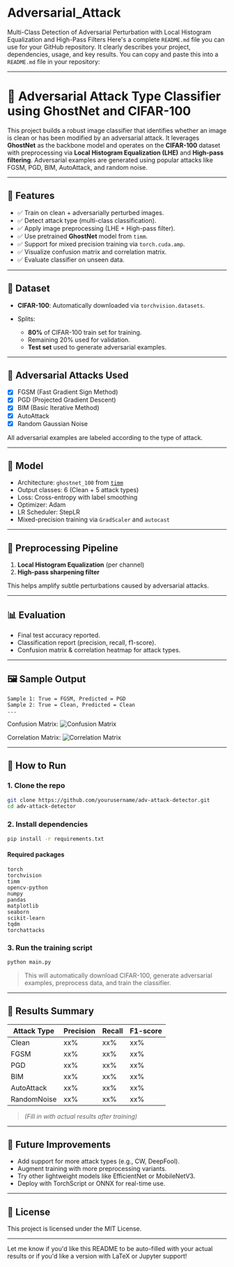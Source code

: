 # Adversarial_Attack
Multi-Class Detection of Adversarial Perturbation with Local Histogram Equalization and High-Pass Filters
Here's a complete `README.md` file you can use for your GitHub repository. It clearly describes your project, dependencies, usage, and key results. You can copy and paste this into a `README.md` file in your repository:

---

# 🔐 Adversarial Attack Type Classifier using GhostNet and CIFAR-100

This project builds a robust image classifier that identifies whether an image is clean or has been modified by an adversarial attack. It leverages **GhostNet** as the backbone model and operates on the **CIFAR-100** dataset with preprocessing via **Local Histogram Equalization (LHE)** and **High-pass filtering**. Adversarial examples are generated using popular attacks like FGSM, PGD, BIM, AutoAttack, and random noise.

---

## 📌 Features

* ✅ Train on clean + adversarially perturbed images.
* ✅ Detect attack type (multi-class classification).
* ✅ Apply image preprocessing (LHE + High-pass filter).
* ✅ Use pretrained **GhostNet** model from `timm`.
* ✅ Support for mixed precision training via `torch.cuda.amp`.
* ✅ Visualize confusion matrix and correlation matrix.
* ✅ Evaluate classifier on unseen data.

---

## 📁 Dataset

* **CIFAR-100**: Automatically downloaded via `torchvision.datasets`.
* Splits:

  * **80%** of CIFAR-100 train set for training.
  * Remaining 20% used for validation.
  * **Test set** used to generate adversarial examples.

---

## 🧪 Adversarial Attacks Used

* [x] FGSM (Fast Gradient Sign Method)
* [x] PGD (Projected Gradient Descent)
* [x] BIM (Basic Iterative Method)
* [x] AutoAttack
* [x] Random Gaussian Noise

All adversarial examples are labeled according to the type of attack.

---

## 🧠 Model

* Architecture: `ghostnet_100` from [`timm`](https://github.com/rwightman/pytorch-image-models)
* Output classes: 6 (Clean + 5 attack types)
* Loss: Cross-entropy with label smoothing
* Optimizer: Adam
* LR Scheduler: StepLR
* Mixed-precision training via `GradScaler` and `autocast`

---

## 🔄 Preprocessing Pipeline

1. **Local Histogram Equalization** (per channel)
2. **High-pass sharpening filter**

This helps amplify subtle perturbations caused by adversarial attacks.

---

## 📊 Evaluation

* Final test accuracy reported.
* Classification report (precision, recall, f1-score).
* Confusion matrix & correlation heatmap for attack types.

---

## 🖼 Sample Output

```text
Sample 1: True = FGSM, Predicted = PGD  
Sample 2: True = Clean, Predicted = Clean  
...
```

Confusion Matrix:
![Confusion Matrix](./images/confusion_matrix.png)

Correlation Matrix:
![Correlation Matrix](./images/correlation_matrix.png)

---

## 🚀 How to Run

### 1. Clone the repo

```bash
git clone https://github.com/yourusername/adv-attack-detector.git
cd adv-attack-detector
```

### 2. Install dependencies

```bash
pip install -r requirements.txt
```

#### Required packages

```text
torch
torchvision
timm
opencv-python
numpy
pandas
matplotlib
seaborn
scikit-learn
tqdm
torchattacks
```

### 3. Run the training script

```bash
python main.py
```

> This will automatically download CIFAR-100, generate adversarial examples, preprocess data, and train the classifier.

---

## 📎 Results Summary

| Attack Type | Precision | Recall | F1-score |
| ----------- | --------- | ------ | -------- |
| Clean       | xx%       | xx%    | xx%      |
| FGSM        | xx%       | xx%    | xx%      |
| PGD         | xx%       | xx%    | xx%      |
| BIM         | xx%       | xx%    | xx%      |
| AutoAttack  | xx%       | xx%    | xx%      |
| RandomNoise | xx%       | xx%    | xx%      |

> *(Fill in with actual results after training)*

---

## 📌 Future Improvements

* Add support for more attack types (e.g., CW, DeepFool).
* Augment training with more preprocessing variants.
* Try other lightweight models like EfficientNet or MobileNetV3.
* Deploy with TorchScript or ONNX for real-time use.

---

## 📜 License

This project is licensed under the MIT License.

---

Let me know if you'd like this README to be auto-filled with your actual results or if you'd like a version with LaTeX or Jupyter support!

